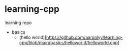 # learning-cpp
learning repo

- basics
  - (hello world)[https://github.com/aaronlyy/learning-cpp/blob/main/basics/helloworld/helloworld.cpp]

